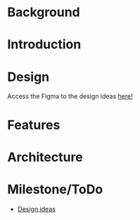 # Background

# Introduction

# Design
Access the Figma to the design ideas [here!](https://www.figma.com/file/3hHm2LPEulpZRsPb4b2X8f/PomoPomoPomo-(Copy))
# Features

# Architecture

# Milestone/ToDo

- [Design ideas](https://www.figma.com/file/3hHm2LPEulpZRsPb4b2X8f/PomoPomoPomo-(Copy))
